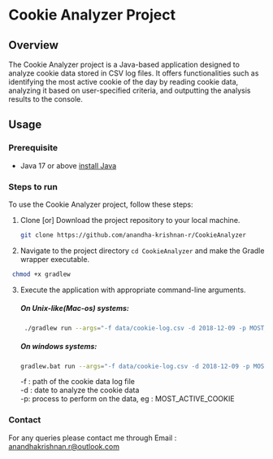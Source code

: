 # Cookie Analyzer Project

## Overview
The Cookie Analyzer project is a Java-based application designed to analyze cookie data stored in CSV log files.
It offers functionalities such as identifying the most active cookie of the day by reading cookie data,
analyzing it based on user-specified criteria, and outputting the analysis results to the console.

## Usage

### Prerequisite
* Java 17 or above [install Java](https://www.oracle.com/java/technologies/javase/jdk17-archive-downloads.html)

### Steps to run
To use the Cookie Analyzer project, follow these steps:

1. Clone [or] Download the project repository to your local machine.
    
    ```bash
    git clone https://github.com/anandha-krishnan-r/CookieAnalyzer
    ```
2.  Navigate to the project directory `cd CookieAnalyzer` and make the Gradle wrapper executable.
   ```bash
    chmod +x gradlew
   ```
3. Execute the application with appropriate command-line arguments.  

   ##### On Unix-like(Mac-os) systems:
   ```bash
    ./gradlew run --args="-f data/cookie-log.csv -d 2018-12-09 -p MOST_ACTIVE_COOKIE"
    ```
   ##### On windows systems:
   ```bash
   gradlew.bat run --args="-f data/cookie-log.csv -d 2018-12-09 -p MOST_ACTIVE_COOKIE"
   ```
   -f : path of the cookie data log file
   <br>
   -d : date to analyze the cookie data
   <br>
   -p: process to perform on the data, eg : MOST_ACTIVE_COOKIE
### Contact
For any queries please contact me through
Email : anandhakrishnan.r@outlook.com 



